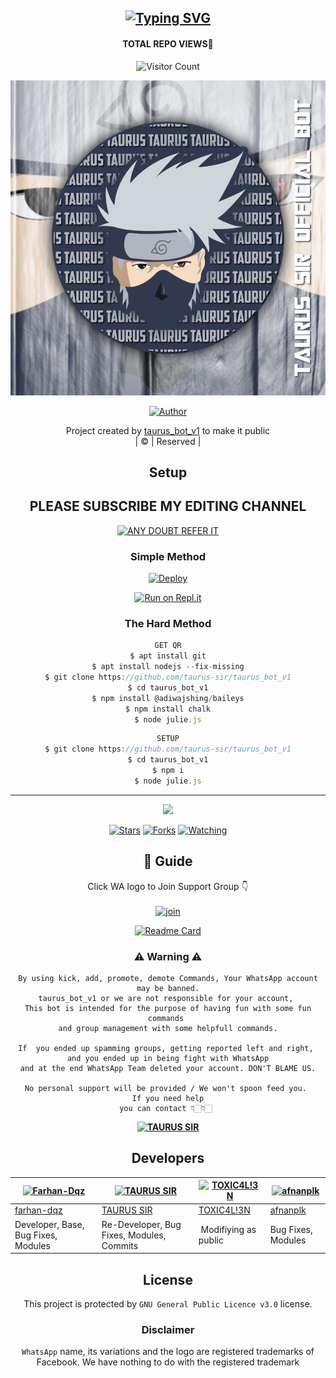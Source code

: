 <div align="center">

## [![Typing SVG](https://readme-typing-svg.herokuapp.com?font=Lemon+milk&color=F7000&lines=Welcome+to+taurus_bot_v1+WA+Bot+repo;Created+by+MUHAMMED;This+is+a+userbot+private+and+public+bot;With+more+features)](https://git.io/typing-svg)
#### TOTAL REPO VIEWS📍
![Visitor Count](https://profile-counter.glitch.me/taurus-sir/count.svg)

 </a>
</p>
<div align="center">
  <p align="center">
<img src=TAURUS-SIR-BOT.jpg>
</p>
  <p align="center">
<a href="https://github.com/taurus-sir"><img title="Author" src="https://img.shields.io/badge/Author- MUHAMMED?color=blue&style=for-the- ubadge&logo=whatsapp"></a>
</p>
</div>
<p align="center">
Project created by <a href="https://github.com/taurus-sir">taurus_bot_v1</a> to make it public
    <br>
       | © |
        Reserved |
    <br> 
</p>

## Setup
<div align="center"> 


## PLEASE SUBSCRIBE MY EDITING CHANNEL

 [![ANY DOUBT REFER IT](https://www.linkpicture.com/q/YouTube-Logo-700x394.png)](https://youtube.com/channel/UCeYZqtAtdYq8VwSIkW34JMA)


  ### Simple Method
  
[![Deploy](https://www.herokucdn.com/deploy/button.svg)](https://heroku.com/deploy?template=https://github.com/taurus-sir/taurus_bot_v1) 
  
[![Run on Repl.it](https://repl.it/badge/github/quiec/whatsAlfa)](https://replit.com/@Farhandqz/JulieMwol)
  
### The Hard Method
```js
GET QR
$ apt install git
$ apt install nodejs --fix-missing
$ git clone https://github.com/taurus-sir/taurus_bot_v1
$ cd taurus_bot_v1
$ npm install @adiwajshing/baileys
$ npm install chalk
$ node julie.js
```
      
```js
SETUP
$ git clone https://github.com/taurus-sir/taurus_bot_v1
$ cd taurus_bot_v1
$ npm i
$ node julie.js
```

----

  <p align="center">
  <a href="httsp://github.com/taurus-sir/taurus_bot_v1">
    
<a href="https://github.com/taurus-sir/followers">
<img src="https://img.shields.io/github/repo-size/taurus-sir/taurus_bot_v1?color=green&label=Repo%20total%20size&style=plastic">
<p align="center">
<a href="https://github.com/taurus-sir/followers"
<img title="Followers" src="https://img.shields.io/github/followers/taurus-sir?color=blue&style=flat-square"></a>
<a href="https://github.com/taurus-sir/taurus_bot_v1/stargazers/"><img title="Stars" src="https://img.shields.io/github/stars/taurus-sir/taurus_bot_v1?color=blue&style=flat-square"></a>
<a href="https://github.com/taurus-sir/taurus_bot_v1/network/members"><img title="Forks" src="https://img.shields.io/github/forks/taurus-sir/taurus_bot_v1?color=blue&style=flat-square"></a>
<a href="https://github.com/taurus-sir/taurus_bot_v1/watchers"><img title="Watching" src="https://img.shields.io/github/watchers/taurus-sir/taurus_bot_v1?label=Watchers&color=blue&style=flat-square"></a>
</p>

## 📢 Guide
Click WA logo to Join Support Group 👇
    <br>
<br>
  [![join](https://github.com/Alien-alfa/PublicBot/blob/main/wlogo.svg.png)](https://chat.whatsapp.com/EkMZJBMONOi5EDOISRE56E)
  <div align="center">
       
  [![Readme Card](https://github-readme-stats.vercel.app/api/pin/?username=taurus-sir&repo=taurus_bot_v1&theme=nightowl)](https://github.com/taurus-sir/taurus_bot_v1)
  </div>
    
### ⚠ Warning ⚠

```
By using kick, add, promote, demote Commands, Your WhatsApp account may be banned.
taurus_bot_v1 or we are not responsible for your account, 
This bot is intended for the purpose of having fun with some fun commands 
and group management with some helpfull commands.

If  you ended up spamming groups, getting reported left and right, 
and you ended up in being fight with WhatsApp
and at the end WhatsApp Team deleted your account. DON'T BLAME US.

No personal support will be provided / We won't spoon feed you. 
If you need help
you can contact 👇🏻👇🏻 
```
**[![TAURUS SIR](https://www.linkpicture.com/q/WHTSPP-LOGO.png)](http://wa.me/919961050829?text=Can%20you%20help%20bro)**

## Developers
  <div align="center">
    
  [![Farhan-Dqz](https://github.com/farhan-dqz.png?size=100)](https://github.com/farhan-dqz) | [![TAURUS SIR](https://github.com/taurus-sir.png?size=100)](https://github.com/taurus-sir) |  [![TOXIC4L!3N](https://github.com/Alien-alfa.png?size=100)](https://github.com/AI-VIKI) | [![afnanplk](https://github.com/afnanplk.png?size=100)](https://github.com/afnanplk) 
----|----|----|----
[farhan-dqz](https://github.com/farhan-dqz) | [TAURUS SIR](https://github.com/taurus-sir) | [TOXIC4L!3N](https://github.com/AI-VIKI) | [afnanplk](https://github.com/afnanplk) 
Developer, Base, Bug Fixes, Modules| Re-Developer, Bug Fixes, Modules, Commits |  Modifiying  as   public | Bug Fixes, Modules 
  </div>
    


## License
This project is protected by `GNU General Public Licence v3.0` license.

### Disclaimer
`WhatsApp` name, its variations and the logo are registered trademarks of Facebook. We have nothing to do with the registered trademark
